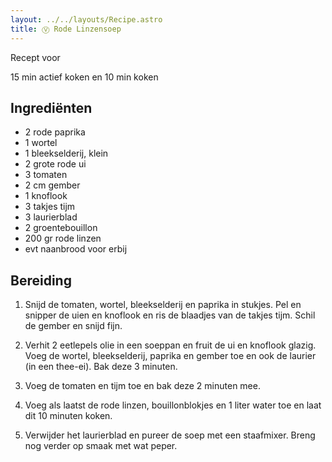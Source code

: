 ```yaml
---
layout: ../../layouts/Recipe.astro
title: Ⓥ Rode Linzensoep
---
```

R﻿ecept voor 

15 m﻿in actief koken en 10 min koken

## Ingrediënten

* 2﻿ rode paprika
* 1﻿ wortel
* 1﻿ bleekselderij, klein
* 2﻿ grote rode ui
* 3﻿ tomaten
* 2﻿ cm gember
* 1﻿ knoflook
* 3﻿ takjes tijm
* 3﻿ laurierblad
* 2﻿ groentebouillon
* 2﻿00 gr rode linzen
* e﻿vt naanbrood voor erbij

## Bereiding

1. S﻿nijd de tomaten, wortel, bleekselderij en paprika in stukjes. Pel en snipper de uien en knoflook en ris de blaadjes van de takjes tijm. S﻿chil de gember en snijd fijn. 


2. V﻿erhit 2 eetlepels olie in een soeppan en fruit de ui en knoflook glazig. Voeg de wortel, bleekselderij, paprika en gember toe en ook de laurier (in een thee-ei). Bak deze 3 minuten. 
3. V﻿oeg de tomaten en tijm toe en bak deze 2 minuten mee.
4. V﻿oeg als laatst de rode linzen, bouillonblokjes en 1 liter water toe en laat dit 10 minuten koken. 
5. V﻿erwijder het laurierblad en pureer de soep met een staafmixer. Breng nog verder op smaak met wat peper.